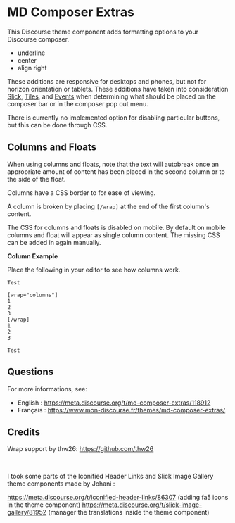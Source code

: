 # MD Composer Extras

This Discourse theme component adds formatting options to your Discourse composer.

* underline
* center
* align right

These additions are responsive for desktops and phones, but not for horizon orientation or tablets. These additions have taken into consideration [Slick](https://github.com/discourse/Discourse-Slick-image-gallery), [Tiles](https://github.com/discourse/Discourse-Tiles-image-gallery), and [Events](https://github.com/angusmcleod/discourse-events) when determining what should be placed on the composer bar or in the composer pop out menu.

There is currently no implemented option for disabling particular buttons, but this can be done through CSS.

## Columns and Floats

When using columns and floats, note that the text will autobreak once an appropriate amount of content has been placed in the second column or to the side of the float.

Columns have a CSS border to for ease of viewing.

A column is broken by placing `[/wrap]` at the end of the first column's content.

The CSS for columns and floats is disabled on mobile. By default on mobile columns and float will appear as single column content. The missing CSS can be added in again manually.

**Column Example**

Place the following in your editor to see how columns work.

```
Test

[wrap="columns"]
1
2
3
[/wrap]
1
2
3

Test
```

## Questions

For more informations, see: 

- English : https://meta.discourse.org/t/md-composer-extras/118912
- Français : https://www.mon-discourse.fr/themes/md-composer-extras/

## Credits

Wrap support by thw26: https://github.com/thw26

<br>

I took some parts of the Iconified Header Links and Slick Image Gallery theme components made by Johani : 

https://meta.discourse.org/t/iconified-header-links/86307 (adding fa5 icons in the theme component)
https://meta.discourse.org/t/slick-image-gallery/81952 (manager the translations inside the theme component)
